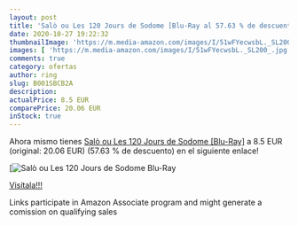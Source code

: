 ```yaml
---
layout: post
title: 'Salò ou Les 120 Jours de Sodome [Blu-Ray al 57.63 % de descuento'
date: 2020-10-27 19:22:32
thumbnailImage: 'https://m.media-amazon.com/images/I/51wFYecwsbL._SL200_.jpg'
images: [ 'https://m.media-amazon.com/images/I/51wFYecwsbL._SL200_.jpg' ]
comments: true
category: ofertas
author: ring
slug: B001SBCB2A
description:
actualPrice: 8.5 EUR
comparePrice: 20.06 EUR
inStock: true
---
```


Ahora mismo tienes [Salò ou Les 120 Jours de Sodome [Blu-Ray]](https://www.amazon.fr/dp/B001SBCB2A/?tag=tolees0d-21) a 8.5 EUR (original: 20.06 EUR) (57.63 %  de descuento) en el siguiente enlace!

[![Salò ou Les 120 Jours de Sodome [Blu-Ray](https://m.media-amazon.com/images/I/51wFYecwsbL._SL200_.jpg)](https://www.amazon.fr/dp/B001SBCB2A/?tag=tolees0d-21)

[Visítala!!!](https://www.amazon.fr/dp/B001SBCB2A/?tag=tolees0d-21)

Links participate in Amazon Associate program and might generate a comission on qualifying sales

